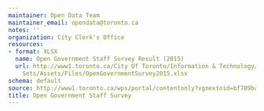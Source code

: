 ```yaml
---
maintainer: Open Data Team
maintainer_email: opendata@toronto.ca
notes: ''
organization: City Clerk's Office
resources:
- format: XLSX
  name: Open Government Staff Survey Result (2015)
  url: http://www1.toronto.ca/City Of Toronto/Information & Technology/Open Data/Data
    Sets/Assets/Files/OpenGovernmentSurvey2015.xlsx
schema: default
source: http://www1.toronto.ca/wps/portal/contentonly?vgnextoid=bf789ba4a5a10510VgnVCM10000071d60f89RCRD&vgnextchannel=1a66e03bb8d1e310VgnVCM10000071d60f89RCRD
title: Open Government Staff Survey
---
```

